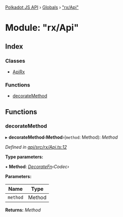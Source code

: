[Polkadot JS API](../README.md) › [Globals](../globals.md) › ["rx/Api"](_rx_api_.md)

# Module: "rx/Api"

## Index

### Classes

* [ApiRx](../classes/_rx_api_.apirx.md)

### Functions

* [decorateMethod](_rx_api_.md#decoratemethod)

## Functions

###  decorateMethod

▸ **decorateMethod**‹**Method**›(`method`: Method): *Method*

*Defined in [api/src/rx/Api.ts:12](https://github.com/polkadot-js/api/blob/6dfebbb9fe/packages/api/src/rx/Api.ts#L12)*

**Type parameters:**

▪ **Method**: *[DecorateFn](_types_base_.md#decoratefn)‹Codec›*

**Parameters:**

Name | Type |
------ | ------ |
`method` | Method |

**Returns:** *Method*
